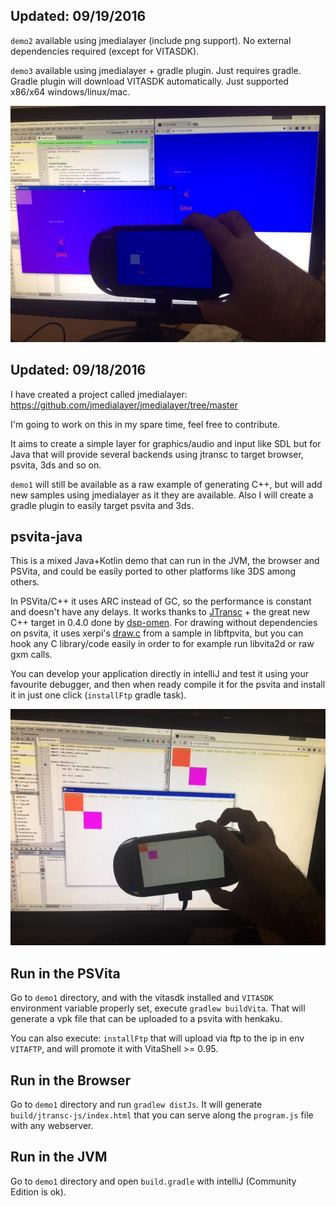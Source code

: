 ## Updated: 09/19/2016

`demo2` available using jmedialayer (include png support). No external dependencies required (except for VITASDK).

`demo3` available using jmedialayer + gradle plugin. Just requires gradle. Gradle plugin will download VITASDK automatically. Just supported x86/x64 windows/linux/mac.

![](demo2/screenshot.jpg)

## Updated: 09/18/2016

I have created a project called jmedialayer:
https://github.com/jmedialayer/jmedialayer/tree/master

I'm going to work on this in my spare time, feel free to contribute.

It aims to create a simple layer for graphics/audio and input like SDL but for Java that will provide several backends using jtransc to target browser, psvita, 3ds and so on.

`demo1` will still be available as a raw example of generating C++, but will add new samples using jmedialayer as it they are available. Also I will create a gradle plugin to easily target psvita and 3ds.

## psvita-java

This is a mixed Java+Kotlin demo that can run in the JVM, the browser and PSVita,
and could be easily ported to other platforms like 3DS among others.

In PSVita/C++ it uses ARC instead of GC, so the performance is constant and doesn't
have any delays. It works thanks to [JTransc](https://github.com/jtransc/jtransc) +
the great new C++ target in 0.4.0 done by [dsp-omen](https://github.com/dsp-omen).
For drawing without dependencies on psvita, it uses xerpi's [draw.c](https://github.com/xerpi/libftpvita/blob/master/sample/draw.c) from a sample in libftpvita, but you can hook any C library/code easily in order to for example run libvita2d or raw gxm calls.

You can develop your application directly in intelliJ and test it using your favourite debugger, and then when ready compile it for the psvita and install it in just one click (`installFtp` gradle task).

![0.jpg](0.jpg)

## Run in the PSVita

Go to `demo1` directory, and with the vitasdk installed and `VITASDK` environment variable properly set, execute `gradlew buildVita`.
That will generate a vpk file that can be uploaded to a psvita with henkaku.

You can also execute: `installFtp` that will upload via ftp to the ip in env `VITAFTP`, and will promote it with VitaShell >= 0.95.

## Run in the Browser

Go to `demo1` directory and run `gradlew distJs`. It will generate `build/jtransc-js/index.html` that you can serve along the `program.js` file with any webserver.

## Run in the JVM

Go to `demo1` directory and open `build.gradle` with intelliJ (Community Edition is ok).
